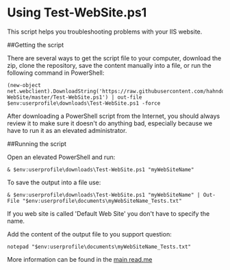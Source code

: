 # Using Test-WebSite.ps1

This script helps you troubleshooting problems with your IIS website.

##Getting the script

There are several ways to get the script file to your computer, download the zip, clone the repository, save the content manually into a file, or run the following command in PowerShell:

	(new-object net.webclient).DownloadString('https://raw.githubusercontent.com/hahndorf/Test-WebSite/master/Test-WebSite.ps1') | out-file $env:userprofile\downloads\Test-WebSite.ps1 -force 

After downloading a PowerShell script from the Internet, you should always review it to make sure it doesn't do anything bad, especially because we have to run it as an elevated administrator.

##Running the script

Open an elevated PowerShell and run:

    & $env:userprofile\downloads\Test-WebSite.ps1 "myWebSiteName"

To save the output into a file use:

    & $env:userprofile\downloads\Test-WebSite.ps1 "myWebSiteName" | Out-File "$env:userprofile\documents\myWebSiteName_Tests.txt"

If you web site is called 'Default Web Site' you don't have to specify the name.

Add the content of the output file to you support question:

    notepad "$env:userprofile\documents\myWebSiteName_Tests.txt"

More information can be found in the [main read.me](https://github.com/hahndorf/Test-WebSite)
